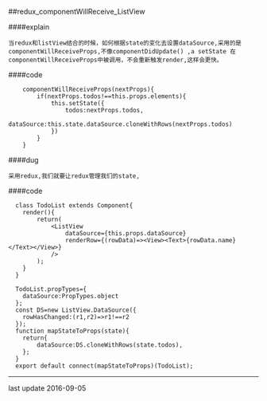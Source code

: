 ##redux_componentWillReceive_ListView

####explain
	
    当redux和listView结合的时候，如何根据state的变化去设置dataSource,采用的是componentWillReceiveProps,不像componentDidUpdate() ,a setState 在componentWillReceiveProps中被调用，不会重新触发render,这样会更快。
    

####code

```
	componentWillReceiveProps(nextProps){
    	if(nextProps.todos!==this.props.elements){
        	this.setState({
            	todos:nextProps.todos,
                dataSource:this.state.dataSource.cloneWithRows(nextProps.todos)
            })
        }
    }
```

####dug

	采用redux,我们就要让redux管理我们的state,
    

####code

```
  class TodoList extends Component{
  	render(){
    	return(
        	<ListView
            	dataSource={this.props.dataSource}
                renderRow={(rowData)=><View><Text>{rowData.name}</Text></View>}
            />
        );
    }
  }
  
  TodoList.propTypes={
  	dataSource:PropTypes.object
  };
  const DS=new ListView.DataSource({
    rowHasChanged:(r1,r2)=>r1!==r2
  });
  function mapStateToProps(state){
    return{
    	dataSource:DS.cloneWithRows(state.todos),
    };
  }
  export default connect(mapStateToProps)(TodoList);
```


* * *
last update 2016-09-05